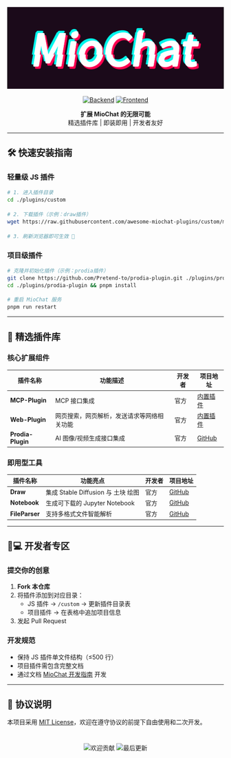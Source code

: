 <div align="center">
  <img src=".github/logo.gif" alt="MioChat Plugins" >
  
[![Backend](https://img.shields.io/badge/MioChat_Backend-2C2D2E?logo=github)](https://github.com/Pretend-to/mio-chat-backend)
[![Frontend](https://img.shields.io/badge/MioChat_Frontend-2C2D2E?logo=github)](https://github.com/Pretend-to/mio-chat-frontend)

**扩展 MioChat 的无限可能**  
精选插件库 | 即装即用 | 开发者友好

</div>

---

## 🛠️ 快速安装指南

### 轻量级 JS 插件
```bash
# 1. 进入插件目录
cd ./plugins/custom

# 2. 下载插件（示例：draw插件）
wget https://raw.githubusercontent.com/awesome-miochat-plugins/custom/main/draw.js

# 3. 刷新浏览器即可生效 🎉
```

### 项目级插件
```bash
# 克隆并初始化插件（示例：prodia插件）
git clone https://github.com/Pretend-to/prodia-plugin.git ./plugins/prodia-plugin
cd ./plugins/prodia-plugin && pnpm install

# 重启 MioChat 服务
pnpm run restart
```

---

## 🔌 精选插件库

### 核心扩展组件

| 插件名称 | 功能描述 | 开发者 | 项目地址 |
|---|---|---|---|
| **MCP-Plugin** | MCP 接口集成 | 官方 | [内置插件](https://github.com/Pretend-to/mio-chat-backend) |
| **Web-Plugin** | 网页搜索，网页解析，发送请求等网络相关功能 | 官方 | [内置插件](https://github.com/Pretend-to/mio-chat-backend) |
| **Prodia-Plugin** | AI 图像/视频生成接口集成 | 官方 | [GitHub](https://github.com/Pretend-to/prodia-plugin) |

### 即用型工具

| 插件名称 | 功能亮点 | 开发者 | 项目地址 |
|---|---|---|---|
| **Draw** | 集成 Stable Diffusion 与 土块 绘图 | 官方 | [GitHub](https://github.com/Pretend-to/awesome-miochat-plugins) |
| **Notebook** | 生成可下载的 Jupyter Notebook | 官方 | [GitHub](https://github.com/Pretend-to/awesome-miochat-plugins) |
| **FileParser** | 支持多格式文件智能解析 | 官方 | [GitHub](https://github.com/Pretend-to/awesome-miochat-plugins) |

---

## 👩💻 开发者专区

### 提交你的创意
1. **Fork 本仓库**
2. 将插件添加到对应目录：
   - JS 插件 → `/custom` → 更新插件目录表
   - 项目插件 → 在表格中追加项目信息
3. 发起 Pull Request

### 开发规范
- 保持 JS 插件单文件结构（≤500 行）
- 项目插件需包含完整文档
- 通过文档 [MioChat 开发指南](https://api.miochat.com/docs) 开发

---

## 📜 协议说明
本项目采用 [MIT License](LICENSE)，欢迎在遵守协议的前提下自由使用和二次开发。

<div align="center" style="margin-top: 40px;">
  <img src="https://img.shields.io/badge/PRs-Welcome-brightgreen" alt="欢迎贡献">
  <img src="https://img.shields.io/github/last-commit/Pretend-to/awesome-miochat-plugins" alt="最后更新">
</div>
